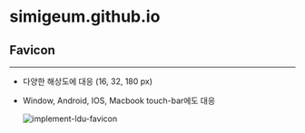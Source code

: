 # simigeum.github.io

## Favicon
---
- 다양한 해상도에 대응 (16, 32, 180 px)
- Window, Android, IOS, Macbook touch-bar에도 대응 

  ![implement-ldu-favicon](https://user-images.githubusercontent.com/55184307/123506672-6efb3380-d6a0-11eb-9330-edd546267024.jpg)
